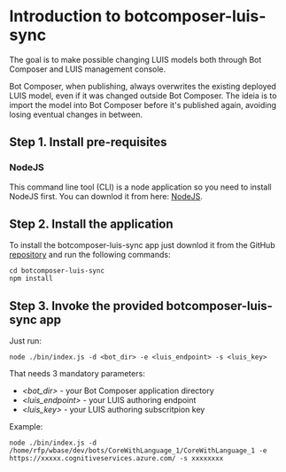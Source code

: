 # Introduction to botcomposer-luis-sync

The goal is to make possible changing LUIS models both through Bot Composer and LUIS management console.

Bot Composer, when publishing, always overwrites the existing deployed LUIS model, even if it was changed outside Bot Composer.
The ideia is to import the model into Bot Composer before it's published again, avoiding losing eventual changes in between.

## Step 1. Install pre-requisites

### NodeJS
This command line tool (CLI) is a node application so you need to install NodeJS first. You can downlod it from here: [NodeJS](https://nodejs.org/en/download/).

## Step 2. Install the application

To install the botcomposer-luis-sync app just downlod it from the GitHub [repository](https://github.com/ruifelixpereira/botcomposer-luis-sync) and run the following commands:
```
cd botcomposer-luis-sync
npm install
``` 

## Step 3. Invoke the provided botcomposer-luis-sync app

Just run:
```
node ./bin/index.js -d <bot_dir> -e <luis_endpoint> -s <luis_key> 
```

That needs 3 mandatory parameters:
- *<bot_dir>* - your Bot Composer application directory
- *<luis_endpoint>* - your LUIS authoring endpoint
- *<luis_key>* - your LUIS authoring subscritpion key

Example:

```
node ./bin/index.js -d /home/rfp/wbase/dev/bots/CoreWithLanguage_1/CoreWithLanguage_1 -e https://xxxxx.cognitiveservices.azure.com/ -s xxxxxxxx

```

